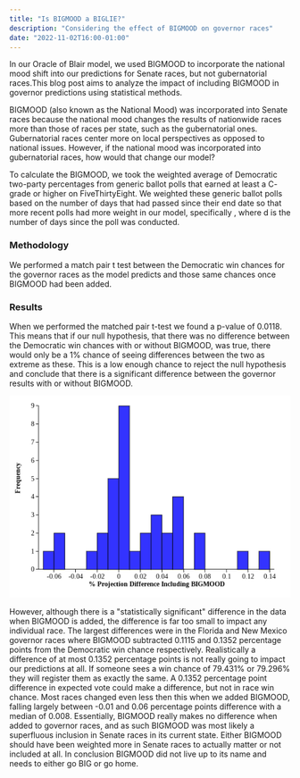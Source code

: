```yaml
---
title: "Is BIGMOOD a BIGLIE?"
description: "Considering the effect of BIGMOOD on governor races"
date: "2022-11-02T16:00-01:00"
---
```

  
In our Oracle of Blair model, we used BIGMOOD to incorporate the national mood shift into our predictions for Senate races, but not gubernatorial races.This blog post aims to analyze the impact of including BIGMOOD in governor predictions using statistical methods.

BIGMOOD (also known as the National Mood) was incorporated into Senate races because the national mood changes the results of nationwide races more than those of races per state, such as the gubernatorial ones. Gubernatorial races center more on local perspectives as opposed to national issues. However, if the national mood was incorporated into gubernatorial races, how would that change our model?

To calculate the BIGMOOD, we took the weighted average of Democratic two-party percentages from generic ballot polls that earned at least a C- grade or higher on FiveThirtyEight. We weighted these generic ballot polls based on the number of days that had passed since their end date so that more recent polls had more weight in our model, specifically <Math inline>{"\\(e^{(-0.05\\cdot\\text{ days})}\\)"}</Math>, where d is the number of days since the poll was conducted. 

### Methodology

We performed a match pair t test between the Democratic win chances for the governor races as the model predicts and those same chances once BIGMOOD had been added. 

### Results

When we performed the matched pair t-test we found a p-value of 0.0118. This means that if our null hypothesis, that there was no difference  between the Democratic win chances with or without BIGMOOD, was true, there would only be a 1% chance of seeing differences between the two as extreme as these. This is a low enough chance to reject the null hypothesis and conclude that there is a significant difference between the governor results with or without BIGMOOD. 

![image](https://raw.githubusercontent.com/polistat/content-2022/master/blog/assets/6_2022-11-02-122246.png)

However, although there is a "statistically significant" difference in the data when BIGMOOD is added, the difference is far too small to impact any individual race. The largest differences were in the Florida and New Mexico governor races where BIGMOOD subtracted 0.1115 and 0.1352 percentage points from the Democratic win chance respectively. Realistically a difference of at most 0.1352 percentage points is not really going to impact our predictions at all. If someone sees a win chance of 79.431% or 79.296% they will register them as exactly the same. A 0.1352 percentage point difference in expected vote could make a difference, but not in race win chance. Most races changed even less then this when we added BIGMOOD, falling largely between -0.01 and 0.06 percentage points difference with a median of 0.008. Essentially, BIGMOOD really makes no difference when added to governor races, and as such BIGMOOD was most likely a superfluous inclusion in Senate races in its current state. Either BIGMOOD should have been weighted more in Senate races to actually matter or not included at all. In conclusion BIGMOOD did not live up to its name and needs to either go BIG or go home.